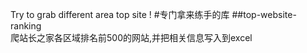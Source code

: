 Try to grab different area top site !
#专门拿来练手的库
    ##top-website-ranking<br>
    爬站长之家各区域排名前500的网站,并把相关信息写入到excel
